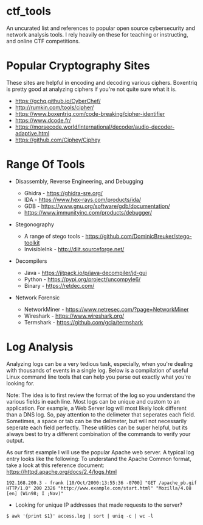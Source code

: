 # ctf_tools
An uncurated list and references to popular open source cybersecurity and network analysis tools. I rely heavily on these for teaching or instructing, and  online CTF competitions.

# Popular Cryptography Sites
These sites are helpful in encoding and decoding various ciphers. Boxentriq is pretty good at analyzing ciphers if you're not quite sure what it is.
* https://gchq.github.io/CyberChef/
* http://rumkin.com/tools/cipher/
* https://www.boxentriq.com/code-breaking/cipher-identifier
* https://www.dcode.fr/
* https://morsecode.world/international/decoder/audio-decoder-adaptive.html
* https://github.com/Ciphey/Ciphey

# Range Of Tools
* Disassembly, Reverse Engineering, and Debugging
  * Ghidra - https://ghidra-sre.org/
  * IDA - https://www.hex-rays.com/products/ida/
  * GDB - https://www.gnu.org/software/gdb/documentation/
  * https://www.immunityinc.com/products/debugger/

* Stegonography
  * A range of stego tools - https://github.com/DominicBreuker/stego-toolkit
  * InvisibleInk - http://diit.sourceforge.net/

* Decompilers
  * Java - https://jitpack.io/p/java-decompiler/jd-gui
  * Python - https://pypi.org/project/uncompyle6/
  * Binary - https://retdec.com/

* Network Forensic
  * NetworkMiner - https://www.netresec.com/?page=NetworkMiner
  * Wireshark - https://www.wireshark.org/
  * Termshark - https://github.com/gcla/termshark
 

# Log Analysis
Analyzing logs can be a very tedious task, especially, when you're dealing with thousands of events in a single log. Below is a compilation of useful Linux command line tools that can help you parse out exactly what you're looking for.

Note: The idea is to first review the format of the log so you understand the various fields in each line. Most logs can be unique and custom to an application. For example, a Web Server log will most likely look different than a DNS log. So, pay attention to the delimeter that seperates each field. Sometimes, a space or tab can be the delimeter, but will not necessarily seperate each field perfectly. These utilities can be super helpful, but its always best to try a different combination of the commands to verify your output.

As our first example I will use the popular Apache web server. A typical log entry looks like the following:
To understand the Apache Common format, take a look at this reference document: https://httpd.apache.org/docs/2.4/logs.html
```shell
192.168.200.3 - frank [10/Oct/2000:13:55:36 -0700] "GET /apache_pb.gif HTTP/1.0" 200 2326 "http://www.example.com/start.html" "Mozilla/4.08 [en] (Win98; I ;Nav)"
```
* Looking for unique IP addresses that made requests to the server?
```shell
$ awk '{print $1}' access.log | sort | uniq -c | wc -l
```

